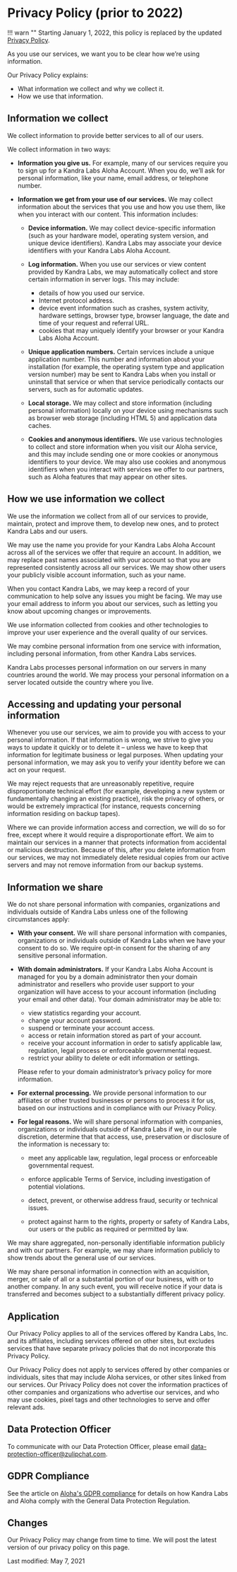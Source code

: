 # Privacy Policy (prior to 2022)

!!! warn ""
    Starting January 1, 2022, this policy is replaced by the updated
    [Privacy Policy](/policies/privacy).

As you use our services, we want you to be clear how we’re using
information.

Our Privacy Policy explains:

* What information we collect and why we collect it.
* How we use that information.

## Information we collect

We collect information to provide better services to all of our users.

We collect information in two ways:

* **Information you give us.** For example, many of our services
require you to sign up for a Kandra Labs Aloha Account. When you do,
we’ll ask for personal information, like your name, email address, or
telephone number.

* **Information we get from your use of our services.** We may collect
information about the services that you use and how you use them, like
when you interact with our content.  This information includes:

    * **Device information.** We may collect device-specific
    information (such as your hardware model, operating system
    version, and unique device identifiers). Kandra Labs may associate
    your device identifiers with your Kandra Labs Aloha Account.
    * **Log information.** When you use our services or view content
    provided by Kandra Labs, we may automatically collect and store
    certain information in server logs. This may include:
        * details of how you used our service.
        * Internet protocol address.
        * device event information such as crashes, system activity,
          hardware settings, browser type, browser language, the date
          and time of your request and referral URL.
        * cookies that may uniquely identify your browser or your
          Kandra Labs Aloha Account.

    * **Unique application numbers.**  Certain services include a
     unique application number. This number and information about your
     installation (for example, the operating system type and
     application version number) may be sent to Kandra Labs when you
     install or uninstall that service or when that service
     periodically contacts our servers, such as for automatic
     updates.

    * **Local storage.** We may collect and store information
    (including personal information) locally on your device using
    mechanisms such as browser web storage (including HTML 5) and
    application data caches.

    * **Cookies and anonymous identifiers.** We use various
    technologies to collect and store information when you visit our
    Aloha service, and this may include sending one or more cookies or
    anonymous identifiers to your device. We may also use cookies and
    anonymous identifiers when you interact with services we offer to
    our partners, such as Aloha features that may appear on other
    sites.

## How we use information we collect

We use the information we collect from all of our services to provide,
maintain, protect and improve them, to develop new ones, and to protect Kandra Labs
and our users.

We may use the name you provide for your Kandra Labs Aloha Account across all of the
services we offer that require an account. In addition, we may replace
past names associated with your account so that you are represented
consistently across all our services.  We may show other users your publicly
visible account information, such as your name.

When you contact Kandra Labs, we may keep a record of your communication to help
solve any issues you might be facing. We may use your email address to inform
you about our services, such as letting you know about upcoming changes or
improvements.

We use information collected from cookies and other technologies to improve
your user experience and the overall quality of our services.

We may combine personal information from one service with information,
including personal information, from other Kandra Labs services.

Kandra Labs processes personal information on our servers in many countries
around the world. We may process your personal information on a server located
outside the country where you live.


## Accessing and updating your personal information

Whenever you use our services, we aim to provide you with access to your
personal information. If that information is wrong, we strive to give you ways
to update it quickly or to delete it – unless we have to keep that information
for legitimate business or legal purposes. When updating your personal
information, we may ask you to verify your identity before we can act on your
request.

We may reject requests that are unreasonably repetitive, require
disproportionate technical effort (for example, developing a new system or
fundamentally changing an existing practice), risk the privacy of others, or
would be extremely impractical (for instance, requests concerning information
residing on backup tapes).

Where we can provide information access and correction, we will do so for
free, except where it would require a disproportionate effort. We aim to
maintain our services in a manner that protects information from accidental or
malicious destruction. Because of this, after you delete information from our
services, we may not immediately delete residual copies from our active servers
and may not remove information from our backup systems.


## Information we share

We do not share personal information with companies, organizations and
individuals outside of Kandra Labs unless one of the following circumstances
apply:


* **With your consent.** We will share personal information with
companies, organizations or individuals outside of Kandra Labs when we
have your consent to do so. We require opt-in consent for the sharing
of any sensitive personal information.

* **With domain administrators.** If your Kandra Labs Aloha Account is
managed for you by a domain administrator then your domain
administrator and resellers who provide user support to your
organization will have access to your account information (including
your email and other data). Your domain administrator may be able to:

    * view statistics regarding your account.
    * change your account password.
    * suspend or terminate your account access.
    * access or retain information stored as part of your account.
    * receive your account information in order to satisfy applicable
    law, regulation, legal process or enforceable governmental
    request.
    * restrict your ability to delete or edit information or settings.

    Please refer to your domain administrator’s privacy policy for
    more information.

* **For external processing.** We provide personal information to our
affiliates or other trusted businesses or persons to process it for
us, based on our instructions and in compliance with our Privacy
Policy.

* **For legal reasons.** We will share personal information with
companies, organizations or individuals outside of Kandra Labs if we,
in our sole discretion, determine that that access, use, preservation
or disclosure of the information is necessary to:

    * meet any applicable law, regulation, legal process or
    enforceable governmental request.

    * enforce applicable Terms of Service, including investigation of
    potential violations.

    * detect, prevent, or otherwise address fraud, security or
    technical issues.

    * protect against harm to the rights, property or safety of Kandra
    Labs, our users or the public as required or permitted by law.

We may share aggregated, non-personally identifiable information publicly
and with our partners.  For example, we may share information publicly to show
trends about the general use of our services.

We may share personal information in connection with an acquisition, merger,
or sale of all or a substantial portion of our business, with or to another
company. In any such event, you will receive notice if your data is transferred
and becomes subject to a substantially different privacy policy.

## Application

Our Privacy Policy applies to all of the services offered by Kandra Labs, Inc.
and its affiliates, including services offered on other sites, but excludes
services that have separate privacy policies that do not incorporate this
Privacy Policy.

Our Privacy Policy does not apply to services offered by other companies or
individuals, sites that may include Aloha services, or other sites linked from
our services. Our Privacy Policy does not cover the information practices of
other companies and organizations who advertise our services, and who may use
cookies, pixel tags and other technologies to serve and offer relevant ads.

## Data Protection Officer

To communicate with our Data Protection Officer, please email
data-protection-officer@zulipchat.com.

## GDPR Compliance

See the article on [Aloha's GDPR compliance](/help/gdpr-compliance)
for details on how Kandra Labs and Aloha comply with the General Data
Protection Regulation.

## Changes

Our Privacy Policy may change from time to time.  We will post the latest
version of our privacy policy on this page.

Last modified: May 7, 2021
